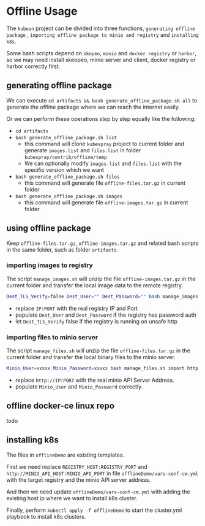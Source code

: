 # Offline Usage

The `kubean` project can be divided into three functions, `generating offline package`
, `importing offline package to minio and registry` and `installing k8s`.

Some bash scripts depend on `skopeo`, `minio` and `docker registry` or `harbor`, so we may need install skeopeo, minio
server and client, docker registry or harbor correctly first.

## generating offline package

We can execute `cd artifacts && bash generate_offline_package.sh all` to generate the offline package where we can reach
the internet easily.

Or we can perform these operations step by step equally like the following:

* `cd artifacts`
* `bash generate_offline_package.sh list`
    * this command will clone `kubespray` project to current folder and generate `images.list` and `files.list` in
      folder `kubespray/contrib/offline/temp`
    * We can optionally modify `images.list` and `files.list` with the specific version which we want
* `bash generate_offline_package.sh files`
    * this command will generate file `offline-files.tar.gz` in current folder
* `bash generate_offline_package.sh images`
    * this command will generate file `offline-images.tar.gz` in current folder

## using offline package

Keep `offline-files.tar.gz`, `offline-images.tar.gz` and related bash scripts in the same folder, such as
folder `artifacts`.

### importing images to registry

The script `manage_images.sh` will unzip the file `offline-images.tar.gz` in the current folder and transfer the local
image data to the remote registry.

```bash
Dest_TLS_Verify=false Dest_User="" Dest_Password="" bash manage_images.sh import IP:PORT
```

* replace `IP:PORT` with the real registry IP and Port
* populate `Dest_User` and `Dest_Password` if the registry has password auth
* let `Dest_TLS_Verify` false if the registry is running on unsafe http

### importing files to minio server

The script `manage_files.sh` will unzip the file `offline-files.tar.gz` in the current folder and transfer the local
binary files to the minio server.

```bash
Minio_User=xxxxx Minio_Password=xxxxx bash manage_files.sh import http://IP:PORT
```

* replace `http://IP:PORT` with the real minio API Server Address.
* populate `Minio_User` and `Minio_Password` correctly.

## offline docker-ce linux repo

todo

## installing k8s

The files in `offlineDemo` are existing templates.

First we need replace `REGISTRY_HOST:REGISTRY_PORT` and `http://MINIO_API_HOST:MINIO_API_PORT` in
file `offlineDemo/vars-conf-cm.yml` with the target registry and the minio API server address.

And then we need update `offlineDemo/vars-conf-cm.yml` with adding the existing host ip where we want to install k8s
cluster.

Finally, perform `kubectl apply -f offlineDemo` to start the cluster.yml playbook to install k8s clusters. 
